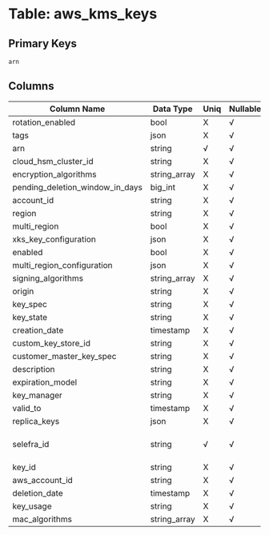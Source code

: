 # Table: aws_kms_keys

## Primary Keys 

```
arn
```


## Columns 

|  Column Name   |  Data Type  | Uniq | Nullable | Description | 
|  ----  | ----  | ----  | ----  | ---- | 
| rotation_enabled | bool | X | √ |  | 
| tags | json | X | √ |  | 
| arn | string | √ | √ |  | 
| cloud_hsm_cluster_id | string | X | √ |  | 
| encryption_algorithms | string_array | X | √ |  | 
| pending_deletion_window_in_days | big_int | X | √ |  | 
| account_id | string | X | √ |  | 
| region | string | X | √ |  | 
| multi_region | bool | X | √ |  | 
| xks_key_configuration | json | X | √ |  | 
| enabled | bool | X | √ |  | 
| multi_region_configuration | json | X | √ |  | 
| signing_algorithms | string_array | X | √ |  | 
| origin | string | X | √ |  | 
| key_spec | string | X | √ |  | 
| key_state | string | X | √ |  | 
| creation_date | timestamp | X | √ |  | 
| custom_key_store_id | string | X | √ |  | 
| customer_master_key_spec | string | X | √ |  | 
| description | string | X | √ |  | 
| expiration_model | string | X | √ |  | 
| key_manager | string | X | √ |  | 
| valid_to | timestamp | X | √ |  | 
| replica_keys | json | X | √ |  | 
| selefra_id | string | √ | √ | primary keys value md5 | 
| key_id | string | X | √ |  | 
| aws_account_id | string | X | √ |  | 
| deletion_date | timestamp | X | √ |  | 
| key_usage | string | X | √ |  | 
| mac_algorithms | string_array | X | √ |  | 


